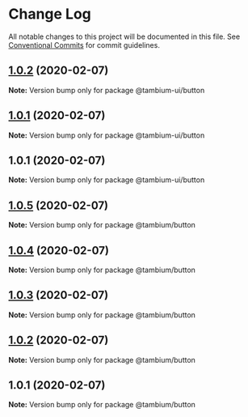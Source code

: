 # Change Log

All notable changes to this project will be documented in this file.
See [Conventional Commits](https://conventionalcommits.org) for commit guidelines.

## [1.0.2](https://github.com/tambium/tambium-ui/compare/@tambium-ui/button@1.0.1...@tambium-ui/button@1.0.2) (2020-02-07)

**Note:** Version bump only for package @tambium-ui/button





## [1.0.1](https://github.com/tambium/tambium-ui/compare/@tambium-ui/button@1.0.1...@tambium-ui/button@1.0.1) (2020-02-07)

**Note:** Version bump only for package @tambium-ui/button





## 1.0.1 (2020-02-07)

**Note:** Version bump only for package @tambium-ui/button





## [1.0.5](https://github.com/tambium/tambium-ui/compare/@tambium/button@1.0.4...@tambium/button@1.0.5) (2020-02-07)

**Note:** Version bump only for package @tambium/button





## [1.0.4](https://github.com/tambium/tambium-ui/compare/@tambium/button@1.0.3...@tambium/button@1.0.4) (2020-02-07)

**Note:** Version bump only for package @tambium/button





## [1.0.3](https://github.com/tambium/tambium-ui/compare/@tambium/button@1.0.2...@tambium/button@1.0.3) (2020-02-07)

**Note:** Version bump only for package @tambium/button





## [1.0.2](https://github.com/tambium/tambium-ui/compare/@tambium/button@1.0.1...@tambium/button@1.0.2) (2020-02-07)

**Note:** Version bump only for package @tambium/button





## 1.0.1 (2020-02-07)

**Note:** Version bump only for package @tambium/button
